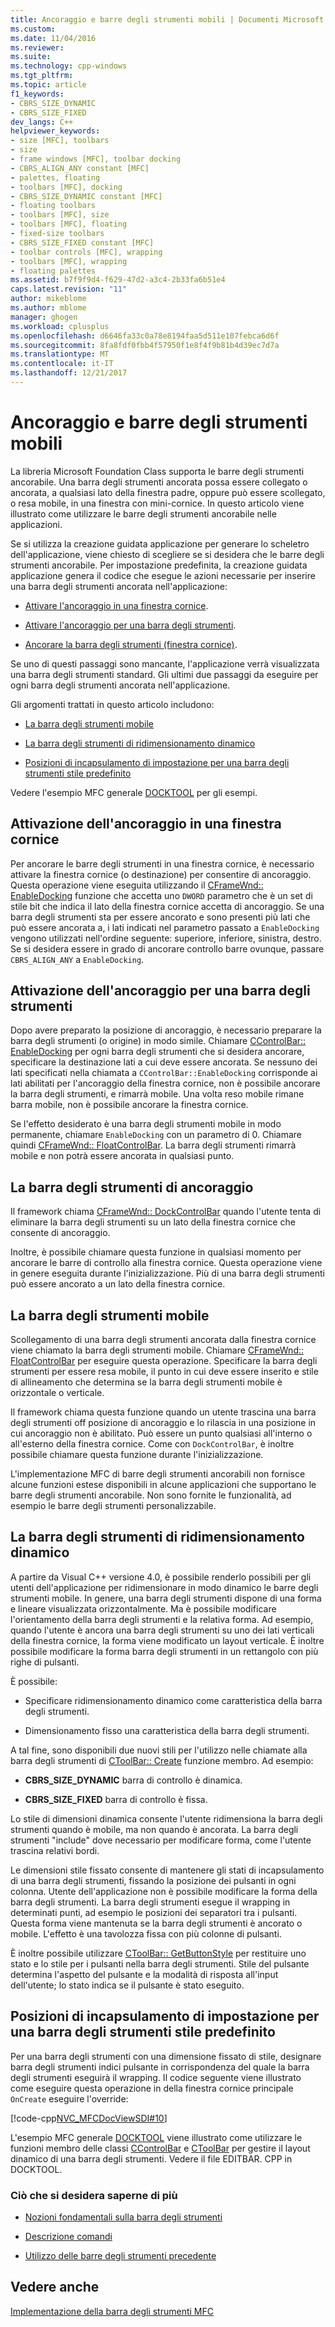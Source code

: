 ```yaml
---
title: Ancoraggio e barre degli strumenti mobili | Documenti Microsoft
ms.custom: 
ms.date: 11/04/2016
ms.reviewer: 
ms.suite: 
ms.technology: cpp-windows
ms.tgt_pltfrm: 
ms.topic: article
f1_keywords:
- CBRS_SIZE_DYNAMIC
- CBRS_SIZE_FIXED
dev_langs: C++
helpviewer_keywords:
- size [MFC], toolbars
- size
- frame windows [MFC], toolbar docking
- CBRS_ALIGN_ANY constant [MFC]
- palettes, floating
- toolbars [MFC], docking
- CBRS_SIZE_DYNAMIC constant [MFC]
- floating toolbars
- toolbars [MFC], size
- toolbars [MFC], floating
- fixed-size toolbars
- CBRS_SIZE_FIXED constant [MFC]
- toolbar controls [MFC], wrapping
- toolbars [MFC], wrapping
- floating palettes
ms.assetid: b7f9f9d4-f629-47d2-a3c4-2b33fa6b51e4
caps.latest.revision: "11"
author: mikeblome
ms.author: mblome
manager: ghogen
ms.workload: cplusplus
ms.openlocfilehash: d6646fa33c0a78e8194faa5d511e107febca6d6f
ms.sourcegitcommit: 8fa8fdf0fbb4f57950f1e8f4f9b81b4d39ec7d7a
ms.translationtype: MT
ms.contentlocale: it-IT
ms.lasthandoff: 12/21/2017
---
```

# <a name="docking-and-floating-toolbars"></a>Ancoraggio e barre degli strumenti mobili
La libreria Microsoft Foundation Class supporta le barre degli strumenti ancorabile. Una barra degli strumenti ancorata possa essere collegato o ancorata, a qualsiasi lato della finestra padre, oppure può essere scollegato, o resa mobile, in una finestra con mini-cornice. In questo articolo viene illustrato come utilizzare le barre degli strumenti ancorabile nelle applicazioni.  
  
 Se si utilizza la creazione guidata applicazione per generare lo scheletro dell'applicazione, viene chiesto di scegliere se si desidera che le barre degli strumenti ancorabile. Per impostazione predefinita, la creazione guidata applicazione genera il codice che esegue le azioni necessarie per inserire una barra degli strumenti ancorata nell'applicazione:  
  
-   [Attivare l'ancoraggio in una finestra cornice](#_core_enabling_docking_in_a_frame_window).  
  
-   [Attivare l'ancoraggio per una barra degli strumenti](#_core_enabling_docking_for_a_toolbar).  
  
-   [Ancorare la barra degli strumenti (finestra cornice)](#_core_docking_the_toolbar).  
  
 Se uno di questi passaggi sono mancante, l'applicazione verrà visualizzata una barra degli strumenti standard. Gli ultimi due passaggi da eseguire per ogni barra degli strumenti ancorata nell'applicazione.  
  
 Gli argomenti trattati in questo articolo includono:  
  
-   [La barra degli strumenti mobile](#_core_floating_the_toolbar)  
  
-   [La barra degli strumenti di ridimensionamento dinamico](#_core_dynamically_resizing_the_toolbar)  
  
-   [Posizioni di incapsulamento di impostazione per una barra degli strumenti stile predefinito](#_core_setting_wrap_positions_for_a_fixed_style_toolbar)  
  
 Vedere l'esempio MFC generale [DOCKTOOL](../visual-cpp-samples.md) per gli esempi.  
  
##  <a name="_core_enabling_docking_in_a_frame_window"></a>Attivazione dell'ancoraggio in una finestra cornice  
 Per ancorare le barre degli strumenti in una finestra cornice, è necessario attivare la finestra cornice (o destinazione) per consentire di ancoraggio. Questa operazione viene eseguita utilizzando il [CFrameWnd:: EnableDocking](../mfc/reference/cframewnd-class.md#enabledocking) funzione che accetta uno `DWORD` parametro che è un set di stile bit che indica il lato della finestra cornice accetta di ancoraggio. Se una barra degli strumenti sta per essere ancorato e sono presenti più lati che può essere ancorata a, i lati indicati nel parametro passato a `EnableDocking` vengono utilizzati nell'ordine seguente: superiore, inferiore, sinistra, destro. Se si desidera essere in grado di ancorare controllo barre ovunque, passare `CBRS_ALIGN_ANY` a `EnableDocking`.  
  
##  <a name="_core_enabling_docking_for_a_toolbar"></a>Attivazione dell'ancoraggio per una barra degli strumenti  
 Dopo avere preparato la posizione di ancoraggio, è necessario preparare la barra degli strumenti (o origine) in modo simile. Chiamare [CControlBar:: EnableDocking](../mfc/reference/ccontrolbar-class.md#enabledocking) per ogni barra degli strumenti che si desidera ancorare, specificare la destinazione lati a cui deve essere ancorata. Se nessuno dei lati specificati nella chiamata a `CControlBar::EnableDocking` corrisponde ai lati abilitati per l'ancoraggio della finestra cornice, non è possibile ancorare la barra degli strumenti, e rimarrà mobile. Una volta reso mobile rimane barra mobile, non è possibile ancorare la finestra cornice.  
  
 Se l'effetto desiderato è una barra degli strumenti mobile in modo permanente, chiamare `EnableDocking` con un parametro di 0. Chiamare quindi [CFrameWnd:: FloatControlBar](../mfc/reference/cframewnd-class.md#floatcontrolbar). La barra degli strumenti rimarrà mobile e non potrà essere ancorata in qualsiasi punto.  
  
##  <a name="_core_docking_the_toolbar"></a>La barra degli strumenti di ancoraggio  
 Il framework chiama [CFrameWnd:: DockControlBar](../mfc/reference/cframewnd-class.md#dockcontrolbar) quando l'utente tenta di eliminare la barra degli strumenti su un lato della finestra cornice che consente di ancoraggio.  
  
 Inoltre, è possibile chiamare questa funzione in qualsiasi momento per ancorare le barre di controllo alla finestra cornice. Questa operazione viene in genere eseguita durante l'inizializzazione. Più di una barra degli strumenti può essere ancorato a un lato della finestra cornice.  
  
##  <a name="_core_floating_the_toolbar"></a>La barra degli strumenti mobile  
 Scollegamento di una barra degli strumenti ancorata dalla finestra cornice viene chiamato la barra degli strumenti mobile. Chiamare [CFrameWnd:: FloatControlBar](../mfc/reference/cframewnd-class.md#floatcontrolbar) per eseguire questa operazione. Specificare la barra degli strumenti per essere resa mobile, il punto in cui deve essere inserito e stile di allineamento che determina se la barra degli strumenti mobile è orizzontale o verticale.  
  
 Il framework chiama questa funzione quando un utente trascina una barra degli strumenti off posizione di ancoraggio e lo rilascia in una posizione in cui ancoraggio non è abilitato. Può essere un punto qualsiasi all'interno o all'esterno della finestra cornice. Come con `DockControlBar`, è inoltre possibile chiamare questa funzione durante l'inizializzazione.  
  
 L'implementazione MFC di barre degli strumenti ancorabili non fornisce alcune funzioni estese disponibili in alcune applicazioni che supportano le barre degli strumenti ancorabile. Non sono fornite le funzionalità, ad esempio le barre degli strumenti personalizzabile.  
  
##  <a name="_core_dynamically_resizing_the_toolbar"></a>La barra degli strumenti di ridimensionamento dinamico  
 A partire da Visual C++ versione 4.0, è possibile renderlo possibili per gli utenti dell'applicazione per ridimensionare in modo dinamico le barre degli strumenti mobile. In genere, una barra degli strumenti dispone di una forma e lineare visualizzata orizzontalmente. Ma è possibile modificare l'orientamento della barra degli strumenti e la relativa forma. Ad esempio, quando l'utente è ancora una barra degli strumenti su uno dei lati verticali della finestra cornice, la forma viene modificato un layout verticale. È inoltre possibile modificare la forma barra degli strumenti in un rettangolo con più righe di pulsanti.  
  
 È possibile:  
  
-   Specificare ridimensionamento dinamico come caratteristica della barra degli strumenti.  
  
-   Dimensionamento fisso una caratteristica della barra degli strumenti.  
  
 A tal fine, sono disponibili due nuovi stili per l'utilizzo nelle chiamate alla barra degli strumenti di [CToolBar:: Create](../mfc/reference/ctoolbar-class.md#create) funzione membro. Ad esempio:  
  
-   **CBRS_SIZE_DYNAMIC** barra di controllo è dinamica.  
  
-   **CBRS_SIZE_FIXED** barra di controllo è fissa.  
  
 Lo stile di dimensioni dinamica consente l'utente ridimensiona la barra degli strumenti quando è mobile, ma non quando è ancorata. La barra degli strumenti "include" dove necessario per modificare forma, come l'utente trascina relativi bordi.  
  
 Le dimensioni stile fissato consente di mantenere gli stati di incapsulamento di una barra degli strumenti, fissando la posizione dei pulsanti in ogni colonna. Utente dell'applicazione non è possibile modificare la forma della barra degli strumenti. La barra degli strumenti esegue il wrapping in determinati punti, ad esempio le posizioni dei separatori tra i pulsanti. Questa forma viene mantenuta se la barra degli strumenti è ancorato o mobile. L'effetto è una tavolozza fissa con più colonne di pulsanti.  
  
 È inoltre possibile utilizzare [CToolBar:: GetButtonStyle](../mfc/reference/ctoolbar-class.md#getbuttonstyle) per restituire uno stato e lo stile per i pulsanti nella barra degli strumenti. Stile del pulsante determina l'aspetto del pulsante e la modalità di risposta all'input dell'utente; lo stato indica se il pulsante è stato eseguito.  
  
##  <a name="_core_setting_wrap_positions_for_a_fixed_style_toolbar"></a>Posizioni di incapsulamento di impostazione per una barra degli strumenti stile predefinito  
 Per una barra degli strumenti con una dimensione fissato di stile, designare barra degli strumenti indici pulsante in corrispondenza del quale la barra degli strumenti eseguirà il wrapping. Il codice seguente viene illustrato come eseguire questa operazione in della finestra cornice principale `OnCreate` eseguire l'override:  
  
 [!code-cpp[NVC_MFCDocViewSDI#10](../mfc/codesnippet/cpp/docking-and-floating-toolbars_1.cpp)]  
  
 L'esempio MFC generale [DOCKTOOL](../visual-cpp-samples.md) viene illustrato come utilizzare le funzioni membro delle classi [CControlBar](../mfc/reference/ccontrolbar-class.md) e [CToolBar](../mfc/reference/ctoolbar-class.md) per gestire il layout dinamico di una barra degli strumenti. Vedere il file EDITBAR. CPP in DOCKTOOL.  
  
### <a name="what-do-you-want-to-know-more-about"></a>Ciò che si desidera saperne di più  
  
-   [Nozioni fondamentali sulla barra degli strumenti](../mfc/toolbar-fundamentals.md)  
  
-   [Descrizione comandi](../mfc/toolbar-tool-tips.md)  
  
-   [Utilizzo delle barre degli strumenti precedente](../mfc/using-your-old-toolbars.md)  
  
## <a name="see-also"></a>Vedere anche  
 [Implementazione della barra degli strumenti MFC](../mfc/mfc-toolbar-implementation.md)

